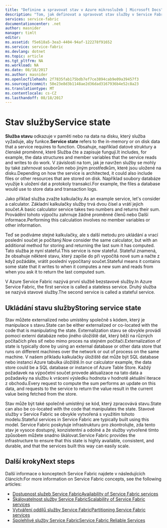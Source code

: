 ```yaml
---
title: "Definine a spravovat stav v Azure mikroslužeb | Microsoft Docs"
description: "Tom, jak definovat a spravovat stav služby v Service Fabric"
services: service-fabric
documentationcenter: .net
author: masnider
manager: timlt
editor: 
ms.assetid: f5e618a5-3ea3-4404-94af-122278f91652
ms.service: service-fabric
ms.devlang: dotnet
ms.topic: article
ms.tgt_pltfrm: NA
ms.workload: NA
ms.date: 08/18/2017
ms.author: masnider
ms.openlocfilehash: 2f7835fab175bdb7ef7ce3894cab9e09a39457f3
ms.sourcegitcommit: 50e23e8d3b1148ae2d36dad3167936b4e52c8a23
ms.translationtype: MT
ms.contentlocale: cs-CZ
ms.lasthandoff: 08/18/2017
---
```

# <a name="service-state"></a><span data-ttu-id="146b3-103">Stav služby</span><span class="sxs-lookup"><span data-stu-id="146b3-103">Service state</span></span>
<span data-ttu-id="146b3-104">**Služba stavu** odkazuje v paměti nebo na data na disku, který služba vyžaduje, aby funkce.</span><span class="sxs-lookup"><span data-stu-id="146b3-104">**Service state** refers to the in-memory or on disk data that a service requires to function.</span></span> <span data-ttu-id="146b3-105">Obsahuje, například datové struktury a členské proměnné, které Služba čte a zapisuje fungují.</span><span class="sxs-lookup"><span data-stu-id="146b3-105">It includes, for example, the data structures and member variables that the service reads and writes to do work.</span></span> <span data-ttu-id="146b3-106">V závislosti na tom, jak je navržen služby se mohly by také zahrnovat souborům nebo jiným prostředkům, které jsou uložené na disku.</span><span class="sxs-lookup"><span data-stu-id="146b3-106">Depending on how the service is architected, it could also include files or other resources that are stored on disk.</span></span> <span data-ttu-id="146b3-107">Například soubory databáze využije k uložení dat a protokoly transakcí.</span><span class="sxs-lookup"><span data-stu-id="146b3-107">For example, the files a database would use to store data and transaction logs.</span></span>

<span data-ttu-id="146b3-108">Jako příklad služba zvažte kalkulačky.</span><span class="sxs-lookup"><span data-stu-id="146b3-108">As an example service, let's consider a calculator.</span></span> <span data-ttu-id="146b3-109">Základní kalkulačky služby trvá dvou čísel a vrátí jejich součet.</span><span class="sxs-lookup"><span data-stu-id="146b3-109">A basic calculator service takes two numbers and returns their sum.</span></span> <span data-ttu-id="146b3-110">Provádění tohoto výpočtu zahrnuje žádné proměnné členů nebo Další informace.</span><span class="sxs-lookup"><span data-stu-id="146b3-110">Performing this calculation involves no member variables or other information.</span></span>

<span data-ttu-id="146b3-111">Teď se podíváme stejné kalkulačky, ale s další metodu pro ukládání a vrací poslední součet je počítaný.</span><span class="sxs-lookup"><span data-stu-id="146b3-111">Now consider the same calculator, but with an additional method for storing and returning the last sum it has computed.</span></span> <span data-ttu-id="146b3-112">Tato služba je nyní stateful.</span><span class="sxs-lookup"><span data-stu-id="146b3-112">This service is now stateful.</span></span> <span data-ttu-id="146b3-113">Stateful znamená, že obsahuje některé stavu, který zapíše do při vypočítá nové sum a načte z když požádáte, vrátit poslední vypočítaný součet.</span><span class="sxs-lookup"><span data-stu-id="146b3-113">Stateful means it contains some state that it writes to when it computes a new sum and reads from when you ask it to return the last computed sum.</span></span>

<span data-ttu-id="146b3-114">V Azure Service Fabric nazývá první službě bezstavové služby.</span><span class="sxs-lookup"><span data-stu-id="146b3-114">In Azure Service Fabric, the first service is called a stateless service.</span></span> <span data-ttu-id="146b3-115">Druhý služba se nazývá stavové služby.</span><span class="sxs-lookup"><span data-stu-id="146b3-115">The second service is called a stateful service.</span></span>

## <a name="storing-service-state"></a><span data-ttu-id="146b3-116">Ukládání stavu služby</span><span class="sxs-lookup"><span data-stu-id="146b3-116">Storing service state</span></span>
<span data-ttu-id="146b3-117">Stav můžete externalized nebo umístěny společně s kódem, který je manipulace s stavu.</span><span class="sxs-lookup"><span data-stu-id="146b3-117">State can be either externalized or co-located with the code that is manipulating the state.</span></span> <span data-ttu-id="146b3-118">Externalization stavu se obvykle provádí pomocí externí databáze nebo jiného úložiště dat, který běží na různých počítačích přes síť nebo mimo proces na stejném počítači.</span><span class="sxs-lookup"><span data-stu-id="146b3-118">Externalization of state is typically done by using an external database or other data store that runs on different machines over the network or out of process on the same machine.</span></span> <span data-ttu-id="146b3-119">V našem příkladu kalkulačky úložiště dat může být SQL database nebo instanci Azure tabulka úložiště.</span><span class="sxs-lookup"><span data-stu-id="146b3-119">In our calculator example, the data store could be a SQL database or instance of Azure Table Store.</span></span> <span data-ttu-id="146b3-120">Každý požadavek na výpočetní součet provede aktualizace na tato data a požadavky na službu k vrácení výsledku hodnota v hodnotě aktuální iterace z obchodu.</span><span class="sxs-lookup"><span data-stu-id="146b3-120">Every request to compute the sum performs an update on this data, and requests to the service to return the value result in the current value being fetched from the store.</span></span> 

<span data-ttu-id="146b3-121">Stav může být také společně umístěný se kód, který zpracovává stavu.</span><span class="sxs-lookup"><span data-stu-id="146b3-121">State can also be co-located with the code that manipulates the state.</span></span> <span data-ttu-id="146b3-122">Stavové služby v Service Fabric se obvykle vytvořená s využitím tohoto modelu.</span><span class="sxs-lookup"><span data-stu-id="146b3-122">Stateful services in Service Fabric are typically built using this model.</span></span> <span data-ttu-id="146b3-123">Service Fabric poskytuje infrastrukturu pro zkontrolujte, zda tento stav je vysoce dostupný, konzistentní a odolné a že služby vytvořené tímto způsobem můžete snadno škálovat.</span><span class="sxs-lookup"><span data-stu-id="146b3-123">Service Fabric provides the infrastructure to ensure that this state is highly available, consistent, and durable, and that the services built this way can easily scale.</span></span>

## <a name="next-steps"></a><span data-ttu-id="146b3-124">Další kroky</span><span class="sxs-lookup"><span data-stu-id="146b3-124">Next steps</span></span>
<span data-ttu-id="146b3-125">Další informace o konceptech Service Fabric najdete v následujících článcích:</span><span class="sxs-lookup"><span data-stu-id="146b3-125">For more information on Service Fabric concepts, see the following articles:</span></span>

* [<span data-ttu-id="146b3-126">Dostupnost služeb Service Fabric</span><span class="sxs-lookup"><span data-stu-id="146b3-126">Availability of Service Fabric services</span></span>](service-fabric-availability-services.md)
* [<span data-ttu-id="146b3-127">Škálovatelnost služby Service Fabric</span><span class="sxs-lookup"><span data-stu-id="146b3-127">Scalability of Service Fabric services</span></span>](service-fabric-concepts-scalability.md)
* [<span data-ttu-id="146b3-128">Vytváření oddílů služby Service Fabric</span><span class="sxs-lookup"><span data-stu-id="146b3-128">Partitioning Service Fabric services</span></span>](service-fabric-concepts-partitioning.md)
* [<span data-ttu-id="146b3-129">Spolehlivé služby Service Fabric</span><span class="sxs-lookup"><span data-stu-id="146b3-129">Service Fabric Reliable Services</span></span>](service-fabric-reliable-services-introduction.md)
